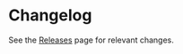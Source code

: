 # Changelog

See the [Releases](https://github.com/FairwindsOps/goldilocks/releases) page for relevant changes.
